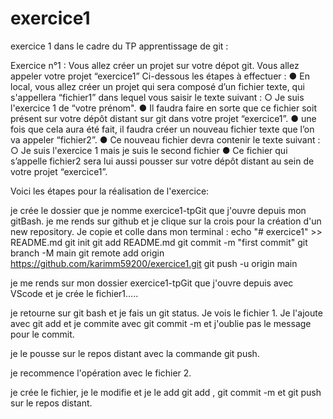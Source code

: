 # exercice1

exercice 1 dans le cadre du TP apprentissage de git : 

Exercice n°1 :
Vous allez créer un projet sur votre dépot git.
Vous allez appeler votre projet “exercice1”
Ci-dessous les étapes à effectuer :
● En local, vous allez créer un projet qui sera composé d’un
fichier texte, qui s'appellera “fichier1” dans lequel vous saisir
le texte suivant :
○ Je suis l'exercice 1 de “votre prénom".
● Il faudra faire en sorte que ce fichier soit présent sur votre
dépôt distant sur git dans votre projet “exercice1”.
● une fois que cela aura été fait, il faudra créer un nouveau
fichier texte que l’on va appeler “fichier2”.
● Ce nouveau fichier devra contenir le texte suivant :
○ Je suis l'exercice 1 mais je suis le second fichier
● Ce fichier qui s’appelle fichier2 sera lui aussi pousser sur votre
dépôt distant au sein de votre projet “exercice1”.




Voici les étapes pour la réalisation de l'exercice:

je crée le dossier que je nomme exercice1-tpGit que j'ouvre depuis mon gitBash. je me rends sur github et je clique sur la crois pour la création d'un new repository. 
Je copie et colle dans mon terminal : 
echo "# exercice1" >> README.md
git init
git add README.md
git commit -m "first commit"
git branch -M main
git remote add origin https://github.com/karimm59200/exercice1.git
git push -u origin main 

je me rends sur mon dossier exercice1-tpGit que j'ouvre depuis avec VScode et je crée le fichier1.....

je retourne sur git bash et je fais un git status. Je vois le fichier 1. Je l'ajoute avec git add et je commite avec git commit -m et j'oublie pas le message pour le commit.

 je le pousse sur le repos distant avec la commande git push.

je recommence l'opération avec le fichier 2. 

je crée le fichier, je le modifie et je le add git add , git commit -m et git push sur le repos distant. 
